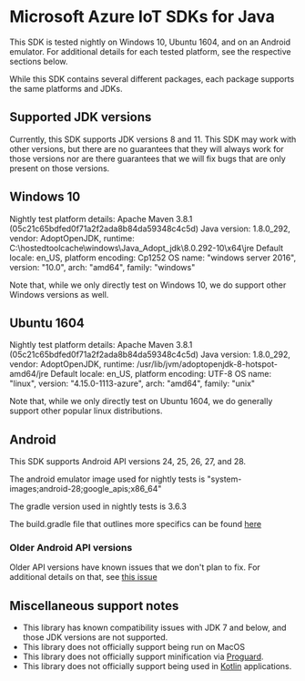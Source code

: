 # Microsoft Azure IoT SDKs for Java

This SDK is tested nightly on Windows 10, Ubuntu 1604, and on an Android emulator. For additional details
for each tested platform, see the respective sections below. 

While this SDK contains several different packages, each package supports the same platforms and JDKs.

## Supported JDK versions

Currently, this SDK supports JDK versions 8 and 11. This SDK may work with other versions, but there are no guarantees 
that they will always work for those versions nor are there guarantees that we will fix bugs that are only present on
those versions.


## Windows 10

Nightly test platform details:
Apache Maven 3.8.1 (05c21c65bdfed0f71a2f2ada8b84da59348c4c5d)
Java version: 1.8.0_292, vendor: AdoptOpenJDK, runtime: C:\hostedtoolcache\windows\Java_Adopt_jdk\8.0.292-10\x64\jre
Default locale: en_US, platform encoding: Cp1252
OS name: "windows server 2016", version: "10.0", arch: "amd64", family: "windows"

Note that, while we only directly test on Windows 10, we do support other Windows versions as well.

## Ubuntu 1604

Nightly test platform details:
Apache Maven 3.8.1 (05c21c65bdfed0f71a2f2ada8b84da59348c4c5d)
Java version: 1.8.0_292, vendor: AdoptOpenJDK, runtime: /usr/lib/jvm/adoptopenjdk-8-hotspot-amd64/jre
Default locale: en_US, platform encoding: UTF-8
OS name: "linux", version: "4.15.0-1113-azure", arch: "amd64", family: "unix"

Note that, while we only directly test on Ubuntu 1604, we do generally support other popular linux distributions. 

## Android

This SDK supports Android API versions 24, 25, 26, 27, and 28.

The android emulator image used for nightly tests is "system-images;android-28;google_apis;x86_64"

The gradle version used in nightly tests is 3.6.3

The build.gradle file that outlines more specifics can be found [here](./iot-e2e-tests/android/app/build.gradle)

### Older Android API versions

Older API versions have known issues that we don't plan to fix. For additional details on that, see [this issue](https://github.com/Azure/azure-iot-sdk-java/issues/747)


## Miscellaneous support notes

- This library has known compatibility issues with JDK 7 and below, and those JDK versions are not supported.
- This library does not officially support being run on MacOS
- This library does not officially support minification via [Proguard](http://android-doc.github.io/tools/help/proguard.html).
- This library does not officially support being used in [Kotlin](https://kotlinlang.org) applications.